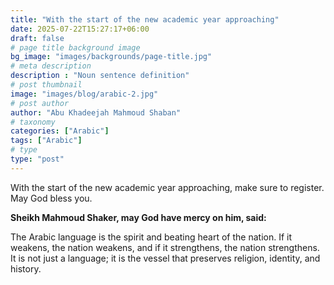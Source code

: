 ```yaml
---
title: "With the start of the new academic year approaching"
date: 2025-07-22T15:27:17+06:00
draft: false
# page title background image
bg_image: "images/backgrounds/page-title.jpg"
# meta description
description : "Noun sentence definition"
# post thumbnail
image: "images/blog/arabic-2.jpg"
# post author
author: "Abu Khadeejah Mahmoud Shaban"
# taxonomy
categories: ["Arabic"]
tags: ["Arabic"]
# type
type: "post"
---
```


With the start of the new academic year approaching, make sure to register. May God bless you.

**Sheikh Mahmoud Shaker, may God have mercy on him, said:**

The Arabic language is the spirit and beating heart of the nation. If it weakens, the nation weakens, and if it strengthens, the nation strengthens. It is not just a language; it is the vessel that preserves religion, identity, and history.